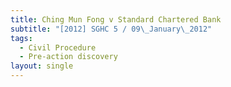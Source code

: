```yaml
---
title: Ching Mun Fong v Standard Chartered Bank
subtitle: "[2012] SGHC 5 / 09\_January\_2012"
tags:
  - Civil Procedure
  - Pre-action discovery
layout: single
---
```


